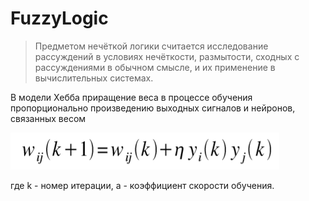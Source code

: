 # FuzzyLogic
>Предметом нечёткой логики считается исследование рассуждений в условиях нечёткости, размытости, сходных с рассуждениями в обычном смысле, и их применение в вычислительных системах.

В модели Хебба приращение веса в процессе обучения пропорционально произведению выходных сигналов и нейронов, связанных весом

![alt text](https://github.com/moroz69off/FuzzyLogic/blob/master/hebbFunc.PNG?raw=true "Hebb function")

где k  - номер итерации, а       - коэффициент скорости обучения.

